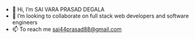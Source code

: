 - 👋 Hi, I’m SAI VARA PRASAD DEGALA
- 💞️ I’m looking to collaborate on full stack web developers and software engineers
- 📫 To reach me sai44prasad88@gmail.com

<!---
Saivaraprasad48/Saivaraprasad48 is a ✨ special ✨ repository because its `README.md` (this file) appears on your GitHub profile.
You can click the Preview link to take a look at your changes.
--->
